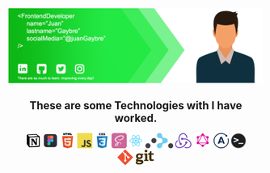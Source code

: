 <div align="center">
<img src="https://github.com/Gaybre/Gaybre/blob/master/img/portada2.png?raw=true" alt="portada-frontend-dev">

## These are some Technologies with I have worked.

<img height="30" src="https://github.com/Gaybre/Gaybre/blob/master/img/icons/notion.png?raw=true" alt="notion-icon">
<img height="30" src="https://github.com/Gaybre/Gaybre/blob/master/img/icons/figma.png?raw=true" alt="figma-icon">
<img height="30" src="https://github.com/Gaybre/Gaybre/blob/master/img/icons/html.png?raw=true" alt="html5-icon">
<img height="30" src="https://github.com/Gaybre/Gaybre/blob/master/img/icons/javascript.png?raw=true" alt="javascript-icon">
<img height="30" src="https://github.com/Gaybre/Gaybre/blob/master/img/icons/css.png?raw=true" alt="css-icon">
<img height="30" src="https://github.com/Gaybre/Gaybre/blob/master/img/icons/sass.png?raw=true" alt="sass-icon">
<img height="30" src="https://github.com/Gaybre/Gaybre/blob/master/img/icons/react.png?raw=true" alt="react-icon">
<img height="30" src="https://github.com/Gaybre/Gaybre/blob/master/img/icons/reactRouter.png?raw=true" alt="reactRouter-icon">
<img height="30" src="https://github.com/Gaybre/Gaybre/blob/master/img/icons/redux.png?raw=true" alt="redux-icon">
<img height="30" src="https://github.com/Gaybre/Gaybre/blob/master/img/icons/graphql.png?raw=true" alt="graphql-icon">
<img height="30" src="https://github.com/Gaybre/Gaybre/blob/master/img/icons/apollo.png?raw=true" alt="apollo-icon">
<img height="30" src="https://github.com/Gaybre/Gaybre/blob/master/img/icons/terminal.png?raw=true" alt="terminal-icon">
<img height="30" src="https://github.com/Gaybre/Gaybre/blob/master/img/icons/git.png?raw=true" alt="git-icon">

</div>

<!--
**Gaybre/Gaybre** is a ✨ _special_ ✨ repository because its `README.md` (this file) appears on your GitHub profile.

Here are some ideas to get you started:

- 🔭 I’m currently working on ...
- 🌱 I’m currently learning ...
- 👯 I’m looking to collaborate on ...
- 🤔 I’m looking for help with ...
- 💬 Ask me about ...
- 📫 How to reach me: ...
- 😄 Pronouns: ...
- ⚡ Fun fact: ...
-->
